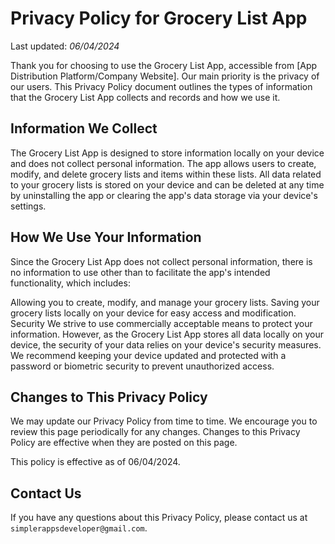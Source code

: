 # Privacy Policy for Grocery List App
Last updated: _06/04/2024_

Thank you for choosing to use the Grocery List App, accessible from [App Distribution Platform/Company Website]. Our main priority is the privacy of our users. This Privacy Policy document outlines the types of information that the Grocery List App collects and records and how we use it.

## Information We Collect
The Grocery List App is designed to store information locally on your device and does not collect personal information. The app allows users to create, modify, and delete grocery lists and items within these lists. All data related to your grocery lists is stored on your device and can be deleted at any time by uninstalling the app or clearing the app's data storage via your device's settings.

## How We Use Your Information
Since the Grocery List App does not collect personal information, there is no information to use other than to facilitate the app's intended functionality, which includes:

Allowing you to create, modify, and manage your grocery lists.
Saving your grocery lists locally on your device for easy access and modification.
Security
We strive to use commercially acceptable means to protect your information. However, as the Grocery List App stores all data locally on your device, the security of your data relies on your device's security measures. We recommend keeping your device updated and protected with a password or biometric security to prevent unauthorized access.

## Changes to This Privacy Policy
We may update our Privacy Policy from time to time. We encourage you to review this page periodically for any changes. Changes to this Privacy Policy are effective when they are posted on this page.

This policy is effective as of 06/04/2024.

## Contact Us
If you have any questions about this Privacy Policy, please contact us at `simplerappsdeveloper@gmail.com`.
